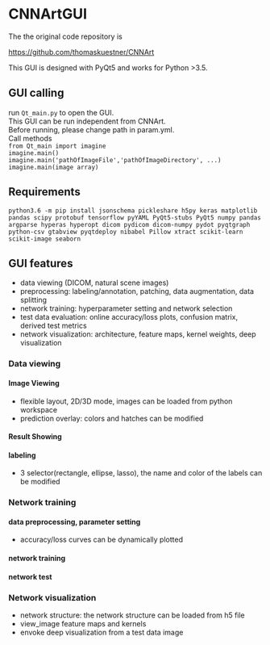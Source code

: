 # CNNArtGUI

The the original code repository is

https://github.com/thomaskuestner/CNNArt

This GUI is designed with PyQt5 and works for Python >3.5.

## GUI calling
run `Qt_main.py` to open the GUI. <br/>
This GUI can be run independent from CNNArt. <br/>
Before running, please change path in param.yml. <br/>
Call methods <br/>
`from Qt_main import imagine`<br/>
`imagine.main()`<br/>
`imagine.main('pathOfImageFile','pathOfImageDirectory', ...)`<br/>
`imagine.main(image array)`<br/>

## Requirements
`python3.6 -m pip install jsonschema pickleshare h5py keras matplotlib pandas scipy protobuf tensorflow pyYAML PyQt5-stubs PyQt5 numpy pandas argparse hyperas hyperopt dicom pydicom dicom-numpy pydot pyqtgraph python-csv gtabview pyqtdeploy nibabel Pillow xtract scikit-learn scikit-image seaborn`

## GUI features
- data viewing (DICOM, natural scene images)
- preprocessing: labeling/annotation, patching, data augmentation, data splitting
- network training: hyperparameter setting and network selection
- test data evaluation: online accuracy/loss plots, confusion matrix, derived test metrics
- network visualization: architecture, feature maps, kernel weights, deep visualization

### Data viewing
#### Image Viewing
- flexible layout, 2D/3D mode, images can be loaded from python workspace
- prediction overlay: colors and hatches can be modified
#### Result Showing
#### labeling
- 3 selector(rectangle, ellipse, lasso), the name and color of the labels can be modified

### Network training
#### data preprocessing, parameter setting
- accuracy/loss curves can be dynamically plotted
#### network training
#### network test

### Network visualization 
- network structure: the network structure can be loaded from h5 file
- view_image feature maps and kernels
- envoke deep visualization from a test data image
